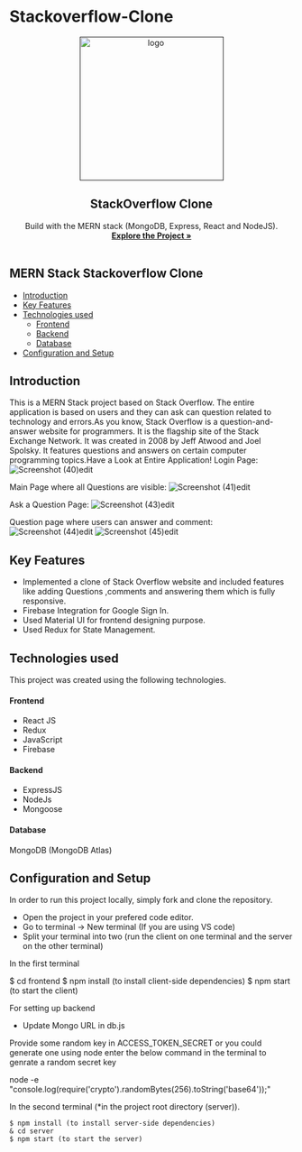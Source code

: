 # Stackoverflow-Clone
<div align="center">
  <a href="">
    <img width="255" alt="logo" src="https://github.com/Yashg5311/Stackoverflow-Clone/assets/91370994/5d89dac3-3ae4-4f5d-93bc-f1e766b2f898">
  </a>

  <h2 align="center">StackOverflow Clone</h2>

  <p align="center">
    Build with the MERN stack (MongoDB, Express, React and NodeJS).
    <br />
    <a href=""><strong>Explore the Project »</strong></a>
    <br />
    <br />
  </p>
</div>


## MERN Stack Stackoverflow Clone

  * [Introduction](#introduction)
  * [Key Features](#key-features)
  * [Technologies used](#technologies-used)
      - [Frontend](#frontend)
      - [Backend](#backend)
      - [Database](#database)
  * [Configuration and Setup](#configuration-and-setup)
  


## Introduction
This is a MERN Stack project based on Stack Overflow. The entire application is based on users and they can ask can question related to technology and errors.As you know, Stack Overflow is a question-and-answer website for programmers. It is the flagship site of the Stack Exchange Network. It was created in 2008 by Jeff Atwood and Joel Spolsky. It features questions and answers on certain computer programming topics.Have a Look at Entire Application!
Login Page:
![Screenshot (40)edit](https://github.com/Yashg5311/Stackoverflow-Clone/assets/91370994/5a9839a3-b61c-4c71-b9e4-aaf70896ae71)

Main Page where all Questions are visible:
![Screenshot (41)edit](https://github.com/Yashg5311/Stackoverflow-Clone/assets/91370994/c495581c-9ca8-444f-b412-568c7b86b06a)

Ask a Question Page:
![Screenshot (43)edit](https://github.com/Yashg5311/Stackoverflow-Clone/assets/91370994/45f4fe15-4450-4613-be28-04dea2aabe2b)

Question page where users can answer and comment:
![Screenshot (44)edit](https://github.com/Yashg5311/Stackoverflow-Clone/assets/91370994/d4c4261e-d212-4167-b7a0-f5425e8d9ef4)
![Screenshot (45)edit](https://github.com/Yashg5311/Stackoverflow-Clone/assets/91370994/cee592f1-05b1-485b-98c7-30edd6b9af5c)

## Key Features
- Implemented a clone of Stack Overflow website and included features like adding Questions ,comments and
answering them which is fully responsive.
- Firebase Integration for Google Sign In.
- Used Material UI for frontend designing purpose.
- Used Redux for State Management.


## Technologies used
This project was created using the following technologies.

#### Frontend

- React JS
- Redux
- JavaScript
- Firebase

#### Backend

- ExpressJS
- NodeJs
- Mongoose

#### Database
MongoDB (MongoDB Atlas)

## Configuration and Setup
In order to run this project locally, simply fork and clone the repository. 
- Open the project in your prefered code editor.
- Go to terminal -> New terminal (If you are using VS code)
- Split your terminal into two (run the client on one terminal and the server on the other terminal)

In the first terminal

$ cd frontend
$ npm install (to install client-side dependencies)
$ npm start (to start the client)


For setting up backend
- Update Mongo URL in db.js





Provide some random key in ACCESS_TOKEN_SECRET or you could generate one using node enter the below command in the terminal to genrate a random secret key 


node -e "console.log(require('crypto').randomBytes(256).toString('base64'));"


In the second terminal (*in the project root directory (server)).

```
$ npm install (to install server-side dependencies)
& cd server
$ npm start (to start the server)

